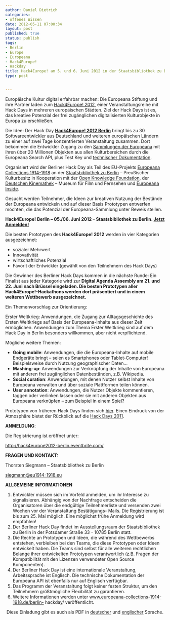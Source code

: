 ```yaml
---
author: Daniel Dietrich
categories:
- offenes Wissen
date: 2012-05-11 07:00:34
layout: post
published: true
status: publish
tags:
- Berlin
- Europe
- Europeana
- Hack4Europe!
- Hackday
title: Hack4Europe! am 5. und 6. Juni 2012 in der Staatsbibliothek zu Berlin
type: post


---
```


Europäische Kultur digital erfahrbar machen: Die Europeana Stiftung und ihre Partner laden zum [Hack4Europe! 2012](http://pro.europeana.eu/web/guest/hackathons), einer Veranstaltungsreihe mit Hack Days in mehreren europäischen Städten. Ziel der Hack Days ist es, das kreative Potenzial der frei zugänglichen digitalisierten Kulturobjekte in Europa zu erschließen.

Die Idee: Der Hack Day **[Hack4Europe! 2012 Berlin](http://www.europeana-collections-1914-1918.eu/berlin-hackday)** bringt bis zu 30 Softwareentwickler aus Deutschland und weiteren europäischen Ländern zu einer auf zwei Tage konzentrierten Veranstaltung zusammen. Dort bekommen die Entwickler Zugang zu den [Sammlungen der Europeana](http://www.europeana.eu/portal/) mit ihren über 20 Millionen Objekten aus allen Kulturbereichen durch die Europeana Search API, plus Test Key und [technischer Dokumentation](http://europeanalabs.eu/wiki/EuropeanaOpenSearchAPI).

Organisiert wird der Berliner Hack Day als Teil des EU-Projekts [Europeana Collections 1914-1918](http://www.europeana-collections-1914-1918.eu/) an der [Staatsbibliothek zu Berlin](http://staatsbibliothek-berlin.de/) – Preußischer Kulturbesitz in Kooperation mit der [Open Knowledge Foundation](http://okfn.org), der [Deutschen Kinemathek](http://www.deutsche-kinemathek.de/) – Museum für Film und Fernsehen und [Europeana Inside](http://europeanainside.eu/).

Gesucht werden Teilnehmer, die Ideen zur kreativen Nutzung der Bestände der Europeana entwickeln und auf dieser Basis Prototypen entwerfen möchten, die das Potenzial der Europeana-Sammlung unter Beweis stellen.

**Hack4Europe! Berlin – 05./06. Juni 2012 – Staatsbibliothek zu Berlin. [Jetzt Anmelden!](http://hack4europe2012-berlin.eventbrite.com/)**

Die besten Prototypen des **Hack4Europe! 2012** werden in vier Kategorien ausgezeichnet:

  * sozialer Mehrwert
  * Innovativität
  * wirtschaftliches Potenzial
  * Favorit der Entwickler (gewählt von den Teilnehmern des Hack Days)

Die Gewinner des Berliner Hack Days kommen in die nächste Runde: Ein Finalist aus jeder Kategorie wird zur **Digital Agenda Assembly am 21. und 22. Juni nach Brüssel eingeladen. Die besten Prototypen aller Hack4Europe!-Hackathons werden dort präsentiert und in einem weiteren Wettbewerb ausgezeichnet.**

Ein Themenvorschlag zur Orientierung:

Erster Weltkrieg: Anwendungen, die Zugang zur Alltagsgeschichte des Ersten Weltkriegs auf Basis der Europeana-Inhalte aus dieser Zeit ermöglichen. Anwendungen zum Thema Erster Weltkrieg sind auf dem Hack Day in Berlin besonders willkommen, aber nicht verpflichtend.

Mögliche weitere Themen:

  * **Going mobile**: Anwendungen, die die Europeana-Inhalte auf mobile Endgeräte bringt – seien es Smartphones oder Tablet-Computer! Beispielsweise durch Nutzung geographischer Daten...
  * **Mashing-up**: Anwendungen zur Verknüpfung der Inhalte von Europeana mit anderen frei zugänglichen Datenbeständen, z.B. Wikipedia.
  * **Social curation**: Anwendungen, mit denen Nutzer selbst Inhalte von Europeana verwalten und über soziale Plattformen teilen können.
  * **User annotation**: Anwendungen, die Nutzer Objekte kommentieren, taggen oder verlinken lassen oder sie mit anderen Objekten aus Europeana verknüpfen – zum Beispiel in einem Spiel?

Prototypen von früheren Hack Days finden sich [hier](http://pro.europeana.eu/web/guest/hackathon-prototypes). Einen Eindruck von der Atmosphäre bietet der Rückblick auf die [Hack Days 2011](http://dl.psnc.pl/2011/06/22/podsumowanie-hack4europe/lang-pref/en/).

**ANMELDUNG**:

Die Registrierung ist eröffnet unter:

<http://hack4europe2012-berlin.eventbrite.com/>

**FRAGEN UND KONTAKT:**

Thorsten Siegmann – Staatsbibliothek zu Berlin

siegmann@eu1914-1918.eu

**ALLGEMEINE INFORMATIONEN**

  1. Entwickler müssen sich im Vorfeld anmelden, um ihr Interesse zu signalisieren. Abhängig von der Nachfrage entscheiden die Organisatoren über die endgültige Teilnehmerliste und versenden zwei Wochen vor der Veranstaltung Bestätigungs- Mails. Die Registrierung ist bis zum 25. Mai möglich. Eine möglichst frühe Anmeldung wird empfohlen!
  2. Der Berliner Hack Day findet im Ausstellungsraum der Staatsbibliothek zu Berlin in der Potsdamer Straße 33 - 10785 Berlin statt.
  3. Die Rechte an Prototypen und Ideen, die während des Wettbewerbs entstehen, verbleiben bei den Teams, die diese Prototypen oder Ideen entwickelt haben. Die Teams sind selbst für alle weiteren rechtlichen Belange ihrer entwickelten Prototypen verantwortlich (z.B. Fragen der Kompatibilität mit den Lizenzen verwendeter Open Source Komponenten).
  4. Der Berliner Hack Day ist eine internationale Veranstaltung, Arbeitssprache ist Englisch. Die technische Dokumentation der Europeana API ist ebenfalls nur auf Englisch verfügbar.
  5. Das Programm der Veranstaltung folgt keiner festen Struktur, um den Teilnehmern größtmögliche Flexibilität zu garantieren.
  6. Weitere Informationen werden unter www.europeana-collections-1914-1918.de/berlin- hackday/ veröffentlicht.

 Diese Einladung gibt es auch als PDF in [deutscher](http://okfn.de/files/2012/05/Ankuendigung-Hack4EuropeBerlin-deutsch.pdf) und [englischer](http://okfn.de/files/2012/05/Ankuendigung-Hack4EuropeBerlin-deutsch.pdf) Sprache.